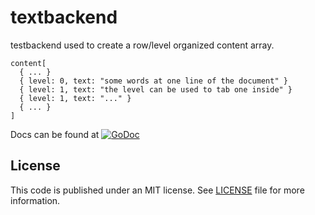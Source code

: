 # textbackend

testbackend used to create a row/level organized content array.

    content[
      { ... }
      { level: 0, text: "some words at one line of the document" }
      { level: 1, text: "the level can be used to tab one inside" }
      { level: 1, text: "..." }
      { ... }
    ]

Docs can be found at [![GoDoc](https://godoc.org/github.com/writescript/textbackend?status.svg)](https://godoc.org/github.com/writescript/textbackend)

## License
This code is published under an MIT license. See [LICENSE](LICENSE) file for more information.
